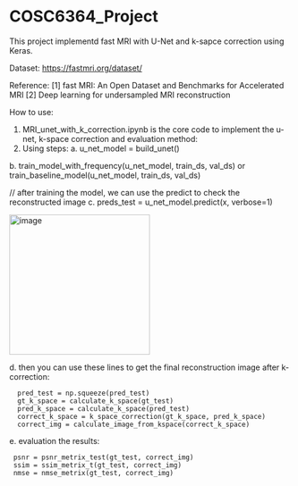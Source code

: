 # COSC6364_Project
This project implementd fast MRI with U-Net and k-sapce correction using Keras.

Dataset: https://fastmri.org/dataset/

Reference:
[1] fast MRI: An Open Dataset and Benchmarks for Accelerated MRI
[2] Deep learning for undersampled MRI reconstruction 

How to use:
1. MRI_unet_with_k_correction.ipynb is the core code to implement the u-net, k-space correction and evaluation method:
2. Using steps:
  a. u_net_model = build_unet()
  
  b. train_model_with_frequency(u_net_model, train_ds, val_ds) or train_baseline_model(u_net_model, train_ds,      val_ds)
  
  // after training the model, we can use the predict to check the reconstructed image
  c. preds_test = u_net_model.predict(x, verbose=1)
  
  <img width="251" alt="image" src="https://user-images.githubusercontent.com/36893335/166965300-b16265f4-078a-47a3-ba49-e6144a1cf781.png">
  
  d. then you can use these lines to get the final reconstruction image after k-correction: 
  
      pred_test = np.squeeze(pred_test)
      gt_k_space = calculate_k_space(gt_test)
      pred_k_space = calculate_k_space(pred_test)
      correct_k_space = k_space_correction(gt_k_space, pred_k_space)
      correct_img = calculate_image_from_kspace(correct_k_space)
      
  e. evaluation the results: 
  
     psnr = psnr_metrix_test(gt_test, correct_img)
     ssim = ssim_metrix_t(gt_test, correct_img)
     nmse = nmse_metrix(gt_test, correct_img)
     
